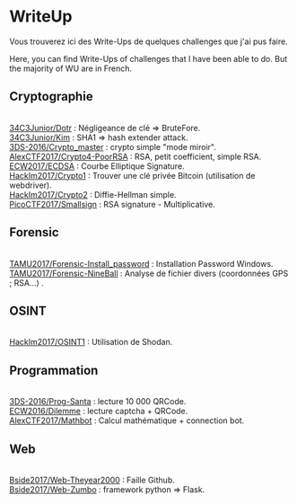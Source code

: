 # WriteUp

Vous trouverez ici des Write-Ups de quelques challenges que j'ai pus faire.


Here, you can find Write-Ups of challenges that I have been able to do. But the majority of WU are in French.


<h2>Cryptographie</h2>

</br><a href="https://github.com/Iptior/WriteUp/tree/master/34C3Junior/Dotr">34C3Junior/Dotr</a> : Négligeance de clé => BruteFore.
</br><a href="https://github.com/Iptior/WriteUp/tree/master/34C3Junior/Kim">34C3Junior/Kim</a> : SHA1 => hash extender attack.
</br><a href="https://github.com/Iptior/WriteUp/tree/master/3DS-2016/Crypto_master">3DS-2016/Crypto_master</a> : crypto simple "mode miroir".
</br><a href="https://github.com/Iptior/WriteUp/tree/master/AlexCTF2017/Crypto4-PoorRSA">AlexCTF2017/Crypto4-PoorRSA</a> : RSA, petit coefficient, simple RSA.
</br><a href="https://github.com/Iptior/WriteUp/tree/master/ECW2017/ECDSA">ECW2017/ECDSA</a> : Courbe Elliptique Signature.
</br><a href="https://github.com/Iptior/WriteUp/tree/master/HackIm2017/Crypto1">HackIm2017/Crypto1</a> : Trouver une clé privée Bitcoin (utilisation de webdriver).
</br><a href="https://github.com/Iptior/WriteUp/tree/master/HackIm2017/Crypto2">HackIm2017/Crypto2</a> : Diffie-Hellman simple.
</br><a href="https://github.com/Iptior/WriteUp/tree/master/PicoCTF2017/Smallsign">PicoCTF2017/Smallsign</a> : RSA signature - Multiplicative.

<h2>Forensic</h2>

</br><a href="https://github.com/Iptior/WriteUp/tree/master/TAMU2017/Forensic-Install_password">TAMU2017/Forensic-Install_password</a> : Installation Password Windows.
</br><a href="https://github.com/Iptior/WriteUp/tree/master/TAMU2017/Forensic-Nineball">TAMU2017/Forensic-NineBall</a> : Analyse de fichier divers (coordonnées GPS ; RSA...) .

<h2>OSINT</h2>

</br><a href="https://github.com/Iptior/WriteUp/tree/master/HackIm2017/OSINT1">HackIm2017/OSINT1</a> : Utilisation de Shodan.

<h2>Programmation</h2>

</br><a href="https://github.com/Iptior/WriteUp/tree/master/3DS-2016/Prog-Santa">3DS-2016/Prog-Santa</a> : lecture 10 000 QRCode.
</br><a href="https://github.com/Iptior/WriteUp/tree/master/ECW2016/Dilemme">ECW2016/Dilemme</a> : lecture captcha + QRCode.
</br><a href="https://github.com/Iptior/WriteUp/tree/master/AlexCTF2017/Mathbot">AlexCTF2017/Mathbot</a> : Calcul mathématique + connection bot.

<h2>Web</h2>

</br><a href="https://github.com/Iptior/WriteUp/tree/master/Bside2017/Web-Theyear2000">Bside2017/Web-Theyear2000</a> : Faille Github.
</br><a href="https://github.com/Iptior/WriteUp/tree/master/Bside2017/Web-Zumbo">Bside2017/Web-Zumbo</a> : framework python => Flask.